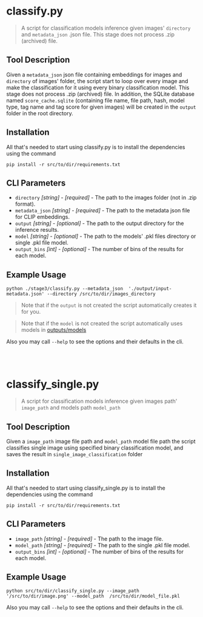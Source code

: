 # classify.py
> A script for classification models inference given images' `directory` and `metadata_json` .json file. This stage does not process .zip (archived) file.

## Tool Description

Given a `metadata_json` json file containing embeddings for images and `directory` of images' folder, the script start to loop over every image and make the classification for it using every binary classification model. This stage does not process .zip (archived) file. 
In addition, the SQLite database named `score_cache.sqlite` (containing file name, file path, hash, model type, tag name and tag score for given images) will be created in the `output` folder in the root directory. 

## Installation
All that's needed to start using classify.py is to install the dependencies using the command
```
pip install -r src/to/dir/requirements.txt
```


## CLI Parameters

* `directory` _[string]_ - _[required]_ - The path to the images folder (not in .zip format). 
* `metadata_json` _[string]_ - _[required]_ - The path to the metadata json file for CLIP embeddings. 
* `output` _[string]_ - _[optional]_ - The path to the output directory for the inference results. 
* `model` _[string]_ - _[optional]_ - The path to the models' .pkl files directory or single .pkl file model.
* `output_bins` _[int]_ - _[optional]_ -  The number of bins of the results for each model.

## Example Usage

```
python ./stage3/classify.py --metadata_json  './output/input-metadata.json' --directory /src/to/dir/images_directory 
```

> Note that if the `output` is not created the script automatically creates it for you. 

> Note that if the `model` is not created the script automatically uses models in [outputs/models](outputs/models/)

Also you may call `--help` to see the options and their defaults in the cli. 

<br/>
<br/>

# classify_single.py
> A script for classification models inference given images path' `image_path`  and models path `model_path`

## Tool Description

Given a `image_path` image file path and `model_path` model file path the script classifies single image using specified binary classification model, and saves the result in `single_image_classification` folder 

## Installation
All that's needed to start using classify_single.py is to install the dependencies using the command
```
pip install -r src/to/dir/requirements.txt
```


## CLI Parameters

* `image_path` _[string]_ - _[required]_ - The path to the image file.
* `model_path` _[string]_ - _[required]_ - The path to the single .pkl file model.
* `output_bins` _[int]_ - _[optional]_ -  The number of bins of the results for each model.

## Example Usage

```
python src/to/dir/classify_single.py --image_path  '/src/to/dir/image.png' --model_path  /src/to/dir/model_file.pkl 
```

Also you may call `--help` to see the options and their defaults in the cli. 
